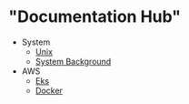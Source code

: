 # "Documentation Hub"

* System
  * [Unix](./unix.md)
  * [System Background](./system.md)
* AWS
  * [Eks](./eks.md)
  * [Docker](./docker.md)
  
